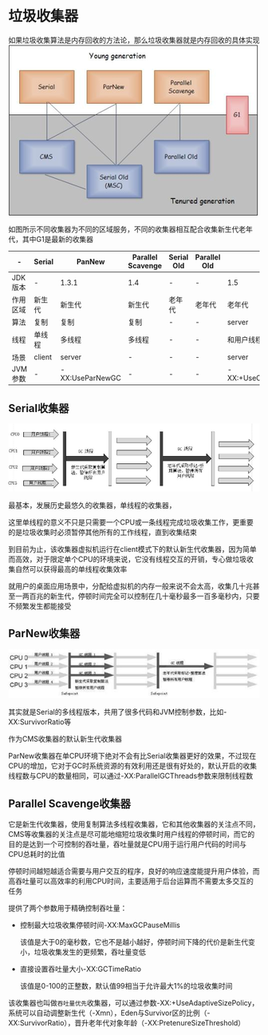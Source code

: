 # 垃圾收集器
如果垃圾收集算法是内存回收的方法论，那么垃圾收集器就是内存回收的具体实现
![垃圾收集器](../resources/image/garbage-collector.jpg "垃圾收集器")

如图所示不同收集器为不同的区域服务，不同的收集器相互配合收集新生代老年代，其中G1是最新的收集器

-|Serial|PanNew|Parallel Scavenge|Serial Old|Parallel Old|CMS|G1
---|---|---|---|---|---|---|---
JDK版本|-|1.3.1|1.4|-|-|1.5|-
作用区域|新生代|新生代|新生代|老年代|老年代|老年代|全部
算法|复制|复制|复制|-|-|server|-
线程|单线程|多线程|多线程|-|-|和用户线程并行|-
场景|client|server|-|-|-|server|-
JVM参数|-|-XX:UseParNewGC|-|-|-|-XX:+UseConcMarkSweepGC|-
## Serial收集器
![Serial收集器](../resources/image/Serial.jpg "Serial收集器")

最基本，发展历史最悠久的收集器，单线程的收集器，

这里单线程的意义不只是只需要一个CPU或一条线程完成垃圾收集工作，更重要的是垃圾收集时必须暂停其他所有的工作线程，直到收集结束

到目前为止，该收集器虚拟机运行在client模式下的默认新生代收集器，因为简单而高效，对于限定单个CPU的环境来说，它没有线程交互的开销，专心做垃圾收集自然可以获得最高的单线程收集效率

就用户的桌面应用场景中，分配给虚拟机的内存一般来说不会太高，收集几十兆甚至一两百兆的新生代，停顿时间完全可以控制在几十毫秒最多一百多毫秒内，只要不频繁发生都能接受
## ParNew收集器
![ParNew收集器](../resources/image/ParNew.jpg "ParNew收集器")

其实就是Serial的多线程版本，共用了很多代码和JVM控制参数，比如-XX:SurvivorRatio等

作为CMS收集器的默认新生代收集器

ParNew收集器在单CPU环境下绝对不会有比Serial收集器更好的效果，不过现在CPU的增加，它对于GC时系统资源的有效利用还是很有好处的，默认开启的收集线程数与CPU的数量相同，可以通过-XX:ParallelGCThreads参数来限制线程数
## Parallel Scavenge收集器
它是新生代收集器，使用复制算法多线程收集器，它和其他收集器的关注点不同，CMS等收集器的关注点是尽可能地缩短垃圾收集时用户线程的停顿时间，而它的目的是达到一个可控制的吞吐量，吞吐量就是CPU用于运行用户代码的时间与CPU总耗时的比值

停顿时间越短越适合需要与用户交互的程序，良好的响应速度能提升用户体验，而高吞吐量可以高效率的利用CPU时间，主要适用于后台运算而不需要太多交互的任务

提供了两个参数用于精确控制吞吐量：
* 控制最大垃圾收集停顿时间-XX:MaxGCPauseMillis
    
    该值是大于0的毫秒数，它也不是越小越好，停顿时间下降的代价是新生代变小，垃圾收集发生的更频繁，吞吐量变低
* 直接设置吞吐量大小-XX:GCTimeRatio

    该值是0-100的正整数，默认值99相当于允许最大1%的垃圾收集时间
    
该收集器也叫做`吞吐量优先`收集器，可以通过参数-XX:+UseAdaptiveSizePolicy，系统可以自动调整新生代（-Xmn），Eden与Survivor区的比例（-XX:SurvivorRatio），晋升老年代对象年龄（-XX:PretenureSizeThreshold）